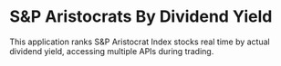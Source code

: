 S&P Aristocrats By Dividend Yield
================

This application ranks S&P Aristocrat Index stocks real time by actual dividend yield, accessing multiple APIs during trading.
